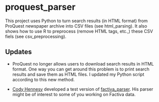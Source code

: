 # proquest_parser

This project uses Python to turn search results (in HTML format) from ProQuest newspaper archive into CSV files (see html_parsing). It also shows how to use R to preprocess (remove HTML tags, etc.,) these CSV fiels (see csv_preprocessing).


## Updates

- ProQuest no longer allows users to download search results in HTML format. One way you can get around this problem is to print search results and save them as HTML files. I updated my Python script according to this new method.

- [Cody Hennesy](https://www.lib.umn.edu/about/staff/cody-hennesy) developed a test version of [factiva_parser](https://github.com/chennesy/factiva_parser). His parser might be of interest to some of you working on Factiva data. 
